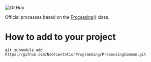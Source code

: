 
![GitHub](https://img.shields.io/github/license/NoOrientationProgramming/ProcessingCommon?style=plastic)
<!-- ![Lines of code](https://img.shields.io/tokei/lines/github/NoOrientationProgramming/ProcessingCommon?style=plastic) -->

Official processes based on the [Processing()](https://github.com/NoOrientationProgramming/ProcessingCore) class.

# How to add to your project

`git submodule add https://github.com/NoOrientationProgramming/ProcessingCommon.git`
